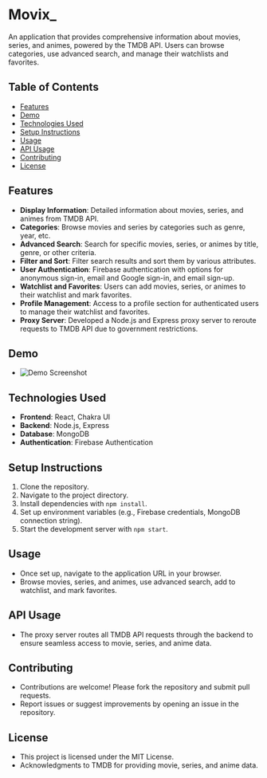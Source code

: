 # Movix_

An application that provides comprehensive information about movies, series, and animes, powered by the TMDB API. Users can browse categories, use advanced search, and manage their watchlists and favorites.

## Table of Contents
- [Features](#features)
- [Demo](#demo)
- [Technologies Used](#technologies-used)
- [Setup Instructions](#setup-instructions)
- [Usage](#usage)
- [API Usage](#api-usage)
- [Contributing](#contributing)
- [License](#license)

## Features
- **Display Information**: Detailed information about movies, series, and animes from TMDB API.
- **Categories**: Browse movies and series by categories such as genre, year, etc.
- **Advanced Search**: Search for specific movies, series, or animes by title, genre, or other criteria.
- **Filter and Sort**: Filter search results and sort them by various attributes.
- **User Authentication**: Firebase authentication with options for anonymous sign-in, email and Google sign-in, and email sign-up.
- **Watchlist and Favorites**: Users can add movies, series, or animes to their watchlist and mark favorites.
- **Profile Management**: Access to a profile section for authenticated users to manage their watchlist and favorites.
- **Proxy Server**: Developed a Node.js and Express proxy server to reroute requests to TMDB API due to government restrictions.

## Demo
- ![Demo Screenshot]([url=https://ibb.co/GTcC90P][img]https://i.ibb.co/GTcC90P/Screenshot-52.png[/img][/url])

## Technologies Used
- **Frontend**: React, Chakra UI
- **Backend**: Node.js, Express
- **Database**: MongoDB
- **Authentication**: Firebase Authentication

## Setup Instructions
1. Clone the repository.
2. Navigate to the project directory.
3. Install dependencies with `npm install`.
4. Set up environment variables (e.g., Firebase credentials, MongoDB connection string).
5. Start the development server with `npm start`.

## Usage
- Once set up, navigate to the application URL in your browser.
- Browse movies, series, and animes, use advanced search, add to watchlist, and mark favorites.

## API Usage
- The proxy server routes all TMDB API requests through the backend to ensure seamless access to movie, series, and anime data.

## Contributing
- Contributions are welcome! Please fork the repository and submit pull requests.
- Report issues or suggest improvements by opening an issue in the repository.

## License
- This project is licensed under the MIT License.
- Acknowledgments to TMDB for providing movie, series, and anime data.

